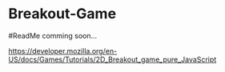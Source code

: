 # Breakout-Game

#ReadMe comming soon...

https://developer.mozilla.org/en-US/docs/Games/Tutorials/2D_Breakout_game_pure_JavaScript
